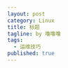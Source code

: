 ```yaml
---
layout: post
category: Linux
title: 标题
tagline: by 噜噜噜
tags: 
  - 运维技巧
published: true
---
```




<!--more-->